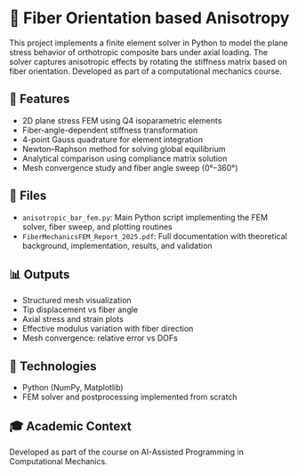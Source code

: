 # 🧮 Fiber Orientation based Anisotropy

This project implements a finite element solver in Python to model the plane stress behavior of orthotropic composite bars under axial loading. The solver captures anisotropic effects by rotating the stiffness matrix based on fiber orientation. Developed as part of a computational mechanics course.

## 📌 Features
- 2D plane stress FEM using Q4 isoparametric elements
- Fiber-angle-dependent stiffness transformation
- 4-point Gauss quadrature for element integration
- Newton–Raphson method for solving global equilibrium
- Analytical comparison using compliance matrix solution
- Mesh convergence study and fiber angle sweep (0°–360°)

## 🧾 Files
- `anisotropic_bar_fem.py`: Main Python script implementing the FEM solver, fiber sweep, and plotting routines
- `FiberMechanicsFEM_Report_2025.pdf`: Full documentation with theoretical background, implementation, results, and validation

## 📊 Outputs
- Structured mesh visualization
- Tip displacement vs fiber angle
- Axial stress and strain plots
- Effective modulus variation with fiber direction
- Mesh convergence: relative error vs DOFs

## 🔧 Technologies
- Python (NumPy, Matplotlib)
- FEM solver and postprocessing implemented from scratch

## 🎓 Academic Context
Developed as part of the course on AI-Assisted Programming in Computational Mechanics.
